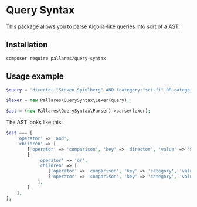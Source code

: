 # Query Syntax

This package allows you to parse Algolia-like queries into sort of a AST.

## Installation

`composer require pallares/query-syntax`

## Usage example

```php
$query = 'director:"Steven Spielberg" AND (category:"sci-fi" OR category:terror)';

$lexer = new Pallares\QuerySyntax\Lexer(query);

$ast = (new Pallares\QuerySyntax\Parser)->parse(lexer);
```

The AST looks like this:

```php
$ast === [
    'operator' => 'and',
    'children' => [
        ['operator' => 'comparison', 'key' => 'director', 'value' => 'Steven Spielberg'],
        [
            'operator' => 'or',
            'children' => [
                ['operator' => 'comparison', 'key' => 'category', 'value' => 'sci-fi'],
                ['operator' => 'comparison', 'key' => 'category', 'value' => 'terror'],
            ],
        ]
    ],
];
```
